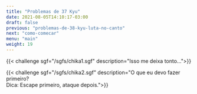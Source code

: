 ```yaml
---
title: "Problemas de 37 Kyu"
date: 2021-08-05T14:10:17-03:00
draft: false
previous: "problemas-de-38-kyu-luta-no-canto"
next: "como-comecar"
menu: "main"
weight: 19
---
```


{{< challenge sgf="/sgfs/chika1.sgf" description="Isso me deixa tonto...">}} 

{{< challenge sgf="/sgfs/chika2.sgf" description="O que eu devo fazer primeiro?<br />Dica: Escape primeiro, ataque depois.">}} 
